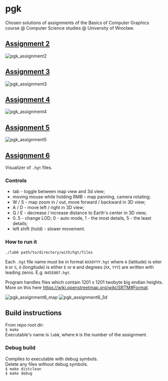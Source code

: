 # pgk
Chosen solutions of assignments of the Basics of Computer Graphics course @ Computer Science studies @ University of Wrocław.

## [Assignment 2](https://github.com/pawel5z/pgk/tree/assignment2)
![pgk_assignment2](https://user-images.githubusercontent.com/45500957/145473757-74d4955b-1a24-4698-9103-59da1716c9eb.gif)

## [Assignment 3](https://github.com/pawel5z/pgk/tree/assignment3)
![pgk_assignment3](https://user-images.githubusercontent.com/45500957/145473925-ac634c49-aaeb-4f8e-8f8f-8c5dbf02e42b.gif)

## [Assignment 4](https://github.com/pawel5z/pgk/tree/assignment4)
![pgk_assignment4](https://user-images.githubusercontent.com/45500957/145475456-f2035ad6-69b4-470c-85b2-abb826ecda76.png)

## [Assignment 5](https://github.com/pawel5z/pgk/tree/assignment5)
![pgk_assignment5](https://user-images.githubusercontent.com/45500957/145475521-7a20ae4c-7810-49b9-9a26-13a0b984c478.png)

## [Assignment 6](https://github.com/pawel5z/pgk/tree/assignment6)

Visualizer of `.hgt` files.

### Controls
- tab - toggle between map view and 3d view;
- moving mouse while holding RMB - map panning, camera rotating;
- W / S - map zoom in / out, move forward / backward in 3D view;
- A / D - move left / right in 3D view;
- Q / E - decrease / increase distance to Earth's center in 3D view;
- 0..5 - change LOD; 0 - auto mode, 1 - the most details, 5 - the least details;
- left shift (hold) - slower movement.

### How to run it

```
./lab6 path/to/directory/with/hgt/files
```

Each `.hgt` file name must be in format `AXXOYYY.hgt` where `A` (latitude) is eiter `N` or `S`, `O` (longitude) is either `E` or `W` and degrees (`XX`, `YYY`) are written with leading zeros. E.g. `N45E007.hgt`.

Program handles files which contain 1201 x 1201 twobyte big endian heights.
More on this here https://wiki.openstreetmap.org/wiki/SRTM#Format.

![pgk_assignment6_map](https://user-images.githubusercontent.com/45500957/149538060-303722ce-86dd-4822-ac23-0717ba44e294.png)
![pgk_assignment6_3d](https://user-images.githubusercontent.com/45500957/149538182-f89f4fba-924c-483d-ad43-0b20f6cf12d5.png)

## Build instructions
From repo root dir: \
`$ make` \
Executable's name is `labN`, where `N` is the number of the assignment.

### Debug build
Compiles to executable with debug symbols. \
Delete any files without debug symbols. \
`$ make distclean` \
`$ make debug`
